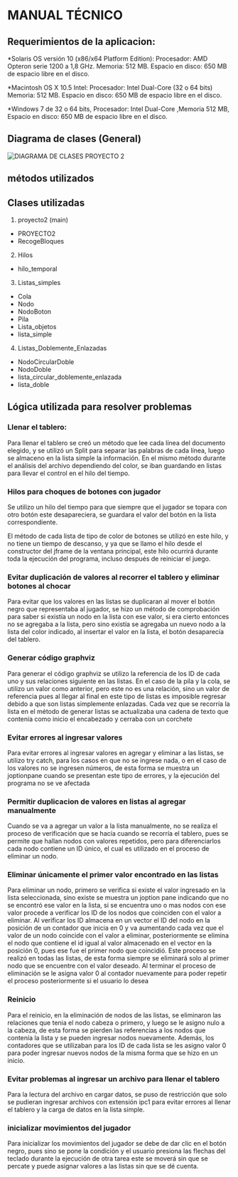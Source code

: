 #                                                                              **MANUAL TÉCNICO**
##  Requerimientos de la aplicacion:
*Solaris OS versión 10 (x86/x64 Platform Edition): Procesador: AMD Opteron serie 1200 a 1,8 GHz. Memoria: 512 MB. Espacio en disco: 650 MB de espacio libre en el disco. 
 
*Macintosh OS X 10.5 Intel: Procesador: Intel Dual-Core (32 o 64 bits) Memoria: 512 MB. Espacio en disco: 650 MB de espacio libre en el disco. 
 
*Windows 7 de 32 o 64 bits, Procesador: Intel Dual-Core ,Memoria 512 MB, Espacio en disco: 650 MB de espacio libre en el disco. 

## Diagrama de clases (General)
![DIAGRAMA DE CLASES PROYECTO 2](https://user-images.githubusercontent.com/66354474/86331330-2ed8b080-bc06-11ea-819d-b4cf8fffd647.png)
## métodos utilizados

## Clases utilizadas    
1. proyecto2 (main)
 - PROYECTO2
  - RecogeBloques
2. Hilos
 - hilo_temporal
3. Listas_simples
 - Cola
  - Nodo
   - NodoBoton
   - Pila
   - Lista_objetos
   - lista_simple
4. Listas_Doblemente_Enlazadas
 - NodoCircularDoble
  - NodoDoble
   - lista_circular_doblemente_enlazada
   - lista_doble
   
   ## Lógica utilizada para resolver problemas
   
   ### Llenar el tablero:
   Para llenar el tablero se creó un método que lee cada línea del documento elegido, y se utilizó un Split para separar las palabras de cada línea, luego se almaceno en la lista simple la información. En el mismo método durante el análisis del archivo dependiendo del color, se iban guardando en listas para llevar el control en el hilo del tiempo.
   
   ### Hilos para choques de botones con jugador
   Se utilizo un hilo del tiempo para que siempre que el jugador se topara con otro botón este desapareciera, se guardara el valor del botón en la lista correspondiente.
   
 El método de cada lista de tipo de color de botones se utilizó en este hilo, y no tiene un tiempo de descanso, y ya que se llamo el hilo desde el constructor del jframe de la ventana principal, este hilo ocurrirá durante toda la ejecución del programa, incluso después de reiniciar el juego.
 
 ### Evitar duplicación de valores al recorrer el tablero y eliminar botones al chocar
 Para evitar que los valores en las listas se duplicaran al mover el botón negro que representaba al jugador, se hizo un método de comprobación para saber si existía un nodo en la lista con ese valor, si era cierto entonces no se agregaba a la lista, pero sino existía se agregaba un nuevo nodo a la lista del color indicado, al insertar el valor en la lista, el botón desaparecía del tablero.
 
 ### Generar código graphviz
 Para generar el código graphviz se utilizo la referencia de los ID de cada uno y sus relaciones siguiente en las listas. En el caso de la pila y la cola, se utilizo un valor como anterior, pero este no es una relación, sino un valor de referencia pues al llegar al final en este tipo de listas es imposible regresar debido a que son listas simplemente enlazadas. Cada vez que se recorría la lista en el método de generar listas se actualizaba una cadena de texto que contenía como inicio el encabezado y cerraba con un corchete
 
 ### Evitar errores al ingresar valores
 Para evitar errores al ingresar valores en agregar y eliminar a las listas, se utilizo try catch, para los casos en que no se ingrese nada, o en el caso de los valores no se ingresen números, de esta forma se muestra un joptionpane cuando se presentan este tipo de errores, y la ejecución del programa no se ve afectada
 
 ### Permitir duplicacion de valores en listas al agregar manualmente
 Cuando se va a agregar un valor a la lista manualmente, no se realiza el proceso de verificación que se hacía cuando se recorría el tablero, pues se permite que hallan nodos con valores repetidos, pero para diferenciarlos cada nodo contiene un ID único, el cual es utilizado en el proceso de eliminar un nodo.
 
 ### Eliminar únicamente el primer valor encontrado en las listas
 Para eliminar un nodo, primero se verifica si existe el valor ingresado en la lista seleccionada, sino existe se muestra un joption pane indicando que no se encontró ese valor en la lista, si se encuentra uno o mas nodos con ese valor procede a verificar los ID de los nodos que coinciden con el valor a eliminar. Al verificar los ID almacena en un vector el ID del nodo en la posición de un contador que inicia en 0 y va aumentando cada vez que el valor de un nodo coincide con el valor a eliminar, posteriormente se elimina el nodo que contiene el id igual al valor almacenado en el vector en la posición 0, pues ese fue el primer nodo que coincidió. Este proceso se realizó en todas las listas, de esta forma siempre se eliminará solo al primer nodo que se encuentre con el valor deseado. Al terminar el proceso de eliminación se le asigna valor 0 al contador nuevamente para poder repetir el proceso posteriormente si el usuario lo desea
 
 ### Reinicio
 Para el reinicio, en la eliminación de nodos de las listas, se eliminaron las relaciones que tenia el nodo cabeza o primero, y luego se le asigno nulo a la cabeza, de esta forma se pierden las referencias a los nodos que contenía la lista y se pueden ingresar nodos nuevamente. Además, los contadores que se utilizaban para los ID de cada lista se les asigno valor 0 para poder ingresar nuevos nodos de la misma forma que se hizo en un inicio.
 
 ### Evitar problemas al ingresar un archivo para llenar el tablero
 Para la lectura del archivo en cargar datos, se puso de restricción que solo se pudieran ingresar archivos con extensión ipc1 para evitar errores al llenar el tablero y la carga de datos en la lista simple.
 
 ### inicializar movimientos del jugador 
 Para inicializar los movimientos del jugador se debe de dar clic en el botón negro, pues sino se pone la condición y el usuario presiona las flechas del teclado durante la ejecución de otra tarea este se moverá sin que se percate y puede asignar valores a las listas sin que se dé cuenta.
